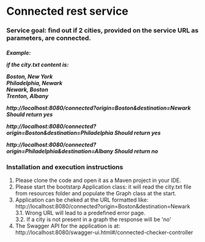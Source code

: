 # Connected rest service

<h3>Service goal: find out if 2 cities, provided on the service URL as parameters, are connected.</h3>
<h5>
 Example:

if the city.txt content is:

Boston, New York </br>
Philadelphia, Newark </br>
Newark, Boston </br>
Trenton, Albany </br>

http://localhost:8080/connected?origin=Boston&destination=Newark
Should return yes

http://localhost:8080/connected?origin=Boston&destination=Philadelphia
Should return yes

http://localhost:8080/connected?origin=Philadelphia&destination=Albany
Should return no

</h5>

<h3>Installation and execution instructions</h3>

1. Please clone the code and open it as a Maven project in your IDE.
2. Please start the bootstarp Application class:
  it will read the city.txt file from resources folder and populate the Graph class at the start.
3. Application can be cheked at the URL formatted like: 
   http://localhost:8080/connected?origin=Boston&destination=Newark
 </br>3.1. Wrong URL will lead to a predefined error page.
 </br>3.2. If a city is not present in a graph the response will be 'no'
4. The Swagger API for the application is at: http://localhost:8080/swagger-ui.html#/connected-checker-controller










